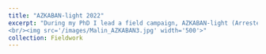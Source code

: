 ```yaml
---
title: "AZKABAN-light 2022"
excerpt: "During my PhD I lead a field campaign, AZKABAN-light (Arrested Zooplankton Kept Alive for Broadband Acoustic Net light experiment) during which we built a purpose-built mesocosm species for acoustic experiments in Ny-Ålesund, Svalbard during the polar night in January 2022. Fieldwork collaboration with Chelsey McGowan-Yallop and Stig Falk-Petersen. Photo taken by Malin Daase.
<br/><img src='/images/Malin_AZKABAN3.jpg' width='500'>"
collection: Fieldwork
---
```



